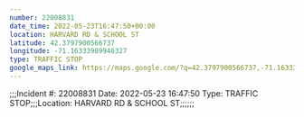```yaml
---
number: 22008831
date_time: 2022-05-23T16:47:50+00:00
location: HARVARD RD & SCHOOL ST
latitude: 42.3797900566737
longitude: -71.16333989946327
type: TRAFFIC STOP
google_maps_link: https://maps.google.com/?q=42.3797900566737,-71.16333989946327
---
```


;;;Incident #: 22008831  Date: 2022-05-23 16:47:50   Type: TRAFFIC STOP;;;Location: HARVARD RD & SCHOOL ST;;;;;;
